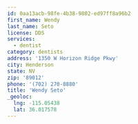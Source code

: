 ```yaml
---
id: 0aa13acb-98fe-4b38-9802-ed97ff8a96b2
first_name: Wendy
last_name: Seto
license: DDS
services:
  - dentist
category: dentists
address: '1350 W Horizon Ridge Pkwy'
city: Henderson
state: NV
zip: '89012'
phone: '(702) 270-8880'
title: 'Wendy Seto'
_geoloc:
  lng: -115.05438
  lat: 36.017578
---
```

